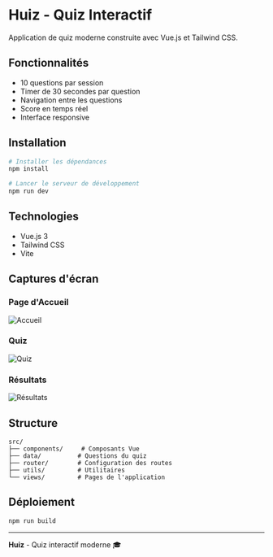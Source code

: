 # Huiz - Quiz Interactif

Application de quiz moderne construite avec Vue.js et Tailwind CSS.

## Fonctionnalités

- 10 questions par session
- Timer de 30 secondes par question
- Navigation entre les questions
- Score en temps réel
- Interface responsive

## Installation

```bash
# Installer les dépendances
npm install

# Lancer le serveur de développement
npm run dev
```

## Technologies

- Vue.js 3
- Tailwind CSS
- Vite

## Captures d'écran

### Page d'Accueil
![Accueil](https://via.placeholder.com/800x400/10B981/FFFFFF?text=Accueil)

### Quiz
![Quiz](https://via.placeholder.com/800x400/3B82F6/FFFFFF?text=Quiz)

### Résultats
![Résultats](https://via.placeholder.com/800x400/EF4444/FFFFFF?text=Résultats)

## Structure

```
src/
├── components/     # Composants Vue
├── data/          # Questions du quiz
├── router/        # Configuration des routes
├── utils/         # Utilitaires
└── views/         # Pages de l'application
```

## Déploiement

```bash
npm run build
```

---

**Huiz** - Quiz interactif moderne 🎓
